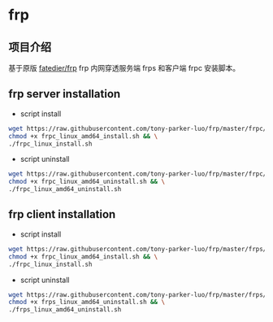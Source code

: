 # frp

## 项目介绍
基于原版 [fatedier/frp](https://github.com/fatedier/frp) frp 内网穿透服务端 frps 和客户端 frpc 安装脚本。 

## frp server installation

+ script install
```bash
wget https://raw.githubusercontent.com/tony-parker-luo/frp/master/frpc/frpc_linux_amd64_install.sh && \
chmod +x frpc_linux_amd64_install.sh && \
./frpc_linux_install.sh
```

+ script uninstall
```bash
wget https://raw.githubusercontent.com/tony-parker-luo/frp/master/frpc/frpc_linux_amd64_uninstall.sh && \
chmod +x frpc_linux_amd64_uninstall.sh && \
./frpc_linux_amd64_uninstall.sh
```

## frp client installation
+ script install
```bash
wget https://raw.githubusercontent.com/tony-parker-luo/frp/master/frps/frps_linux_amd64_install.sh && \
chmod +x frpc_linux_amd64_install.sh && \
./frpc_linux_install.sh
```

+ script uninstall
```bash
wget https://raw.githubusercontent.com/tony-parker-luo/frp/master/frps/frps_linux_amd64_uninstall.sh && \
chmod +x frps_linux_amd64_uninstall.sh && \
./frps_linux_amd64_uninstall.sh
```
